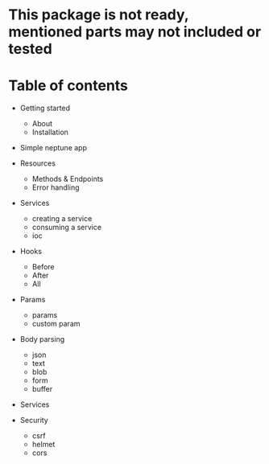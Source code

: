 # This package is not ready, mentioned parts may not included or tested

# Table of contents

- Getting started
  - About
  - Installation
- Simple neptune app
- Resources
  - Methods & Endpoints
  - Error handling
- Services
  - creating a service
  - consuming a service
  - ioc
- Hooks
  - Before
  - After
  - All
- Params
  - params
  - custom param
- Body parsing

  - json
  - text
  - blob
  - form
  - buffer

- Services
- Security
  - csrf
  - helmet
  - cors
